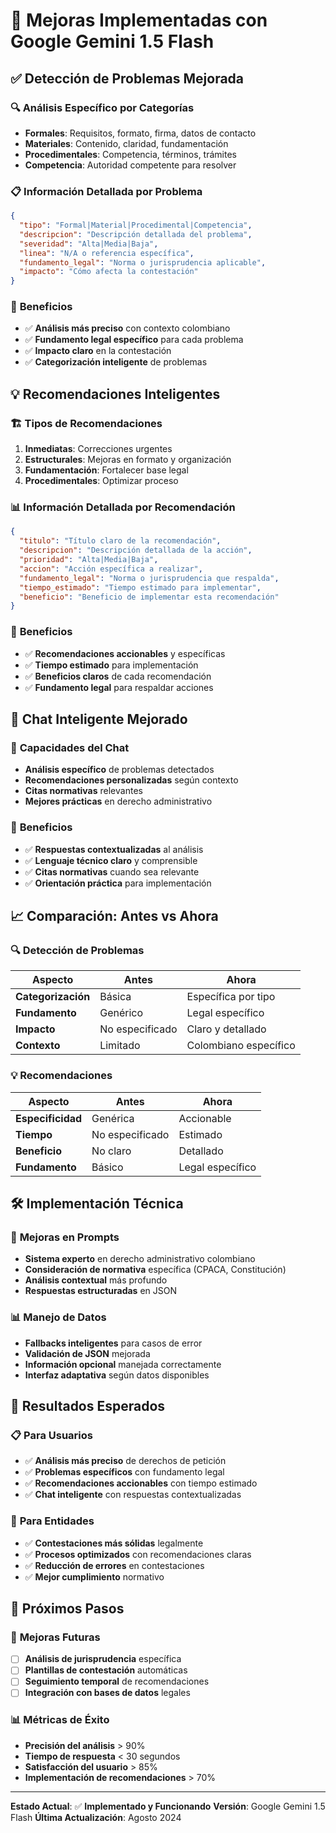 # 🚀 Mejoras Implementadas con Google Gemini 1.5 Flash

## ✅ **Detección de Problemas Mejorada**

### 🔍 **Análisis Específico por Categorías**
- **Formales**: Requisitos, formato, firma, datos de contacto
- **Materiales**: Contenido, claridad, fundamentación
- **Procedimentales**: Competencia, términos, trámites
- **Competencia**: Autoridad competente para resolver

### 📋 **Información Detallada por Problema**
```json
{
  "tipo": "Formal|Material|Procedimental|Competencia",
  "descripcion": "Descripción detallada del problema",
  "severidad": "Alta|Media|Baja",
  "linea": "N/A o referencia específica",
  "fundamento_legal": "Norma o jurisprudencia aplicable",
  "impacto": "Cómo afecta la contestación"
}
```

### 🎯 **Beneficios**
- ✅ **Análisis más preciso** con contexto colombiano
- ✅ **Fundamento legal específico** para cada problema
- ✅ **Impacto claro** en la contestación
- ✅ **Categorización inteligente** de problemas

## 💡 **Recomendaciones Inteligentes**

### 🏗️ **Tipos de Recomendaciones**
1. **Inmediatas**: Correcciones urgentes
2. **Estructurales**: Mejoras en formato y organización
3. **Fundamentación**: Fortalecer base legal
4. **Procedimentales**: Optimizar proceso

### 📊 **Información Detallada por Recomendación**
```json
{
  "titulo": "Título claro de la recomendación",
  "descripcion": "Descripción detallada de la acción",
  "prioridad": "Alta|Media|Baja",
  "accion": "Acción específica a realizar",
  "fundamento_legal": "Norma o jurisprudencia que respalda",
  "tiempo_estimado": "Tiempo estimado para implementar",
  "beneficio": "Beneficio de implementar esta recomendación"
}
```

### 🎯 **Beneficios**
- ✅ **Recomendaciones accionables** y específicas
- ✅ **Tiempo estimado** para implementación
- ✅ **Beneficios claros** de cada recomendación
- ✅ **Fundamento legal** para respaldar acciones

## 🤖 **Chat Inteligente Mejorado**

### 💬 **Capacidades del Chat**
- **Análisis específico** de problemas detectados
- **Recomendaciones personalizadas** según contexto
- **Citas normativas** relevantes
- **Mejores prácticas** en derecho administrativo

### 🎯 **Beneficios**
- ✅ **Respuestas contextualizadas** al análisis
- ✅ **Lenguaje técnico claro** y comprensible
- ✅ **Citas normativas** cuando sea relevante
- ✅ **Orientación práctica** para implementación

## 📈 **Comparación: Antes vs Ahora**

### 🔍 **Detección de Problemas**
| Aspecto | Antes | Ahora |
|---------|-------|-------|
| **Categorización** | Básica | Específica por tipo |
| **Fundamento** | Genérico | Legal específico |
| **Impacto** | No especificado | Claro y detallado |
| **Contexto** | Limitado | Colombiano específico |

### 💡 **Recomendaciones**
| Aspecto | Antes | Ahora |
|---------|-------|-------|
| **Especificidad** | Genérica | Accionable |
| **Tiempo** | No especificado | Estimado |
| **Beneficio** | No claro | Detallado |
| **Fundamento** | Básico | Legal específico |

## 🛠️ **Implementación Técnica**

### 🔧 **Mejoras en Prompts**
- **Sistema experto** en derecho administrativo colombiano
- **Consideración de normativa** específica (CPACA, Constitución)
- **Análisis contextual** más profundo
- **Respuestas estructuradas** en JSON

### 📊 **Manejo de Datos**
- **Fallbacks inteligentes** para casos de error
- **Validación de JSON** mejorada
- **Información opcional** manejada correctamente
- **Interfaz adaptativa** según datos disponibles

## 🎯 **Resultados Esperados**

### 📋 **Para Usuarios**
- ✅ **Análisis más preciso** de derechos de petición
- ✅ **Problemas específicos** con fundamento legal
- ✅ **Recomendaciones accionables** con tiempo estimado
- ✅ **Chat inteligente** con respuestas contextualizadas

### 🏢 **Para Entidades**
- ✅ **Contestaciones más sólidas** legalmente
- ✅ **Procesos optimizados** con recomendaciones claras
- ✅ **Reducción de errores** en contestaciones
- ✅ **Mejor cumplimiento** normativo

## 🚀 **Próximos Pasos**

### 🔄 **Mejoras Futuras**
- [ ] **Análisis de jurisprudencia** específica
- [ ] **Plantillas de contestación** automáticas
- [ ] **Seguimiento temporal** de recomendaciones
- [ ] **Integración con bases de datos** legales

### 📊 **Métricas de Éxito**
- **Precisión del análisis** > 90%
- **Tiempo de respuesta** < 30 segundos
- **Satisfacción del usuario** > 85%
- **Implementación de recomendaciones** > 70%

---

**Estado Actual**: ✅ **Implementado y Funcionando**
**Versión**: Google Gemini 1.5 Flash
**Última Actualización**: Agosto 2024 